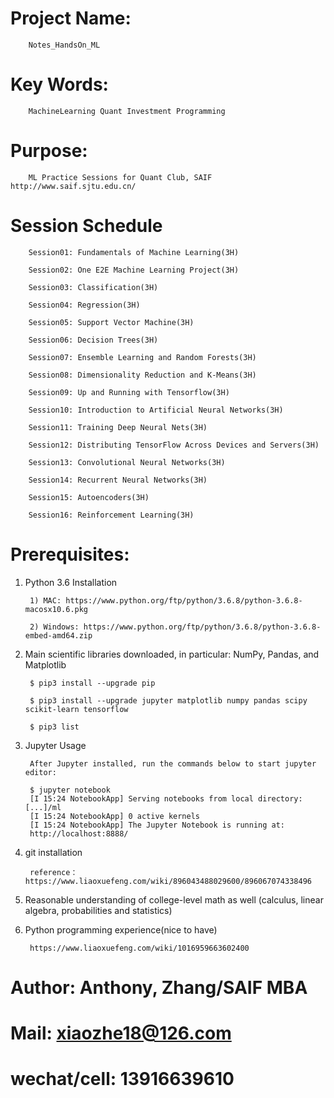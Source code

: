 # Project Name:   

        Notes_HandsOn_ML

# Key Words:     
        
        MachineLearning Quant Investment Programming

# Purpose:      
        
        ML Practice Sessions for Quant Club, SAIF  http://www.saif.sjtu.edu.cn/

# Session Schedule

        Session01: Fundamentals of Machine Learning(3H)
        
        Session02: One E2E Machine Learning Project(3H)
        
        Session03: Classification(3H)
        
        Session04: Regression(3H)
        
        Session05: Support Vector Machine(3H)
        
        Session06: Decision Trees(3H)
        
        Session07: Ensemble Learning and Random Forests(3H)
        
        Session08: Dimensionality Reduction and K-Means(3H)
        
        Session09: Up and Running with Tensorflow(3H)
        
        Session10: Introduction to Artificial Neural Networks(3H)
        
        Session11: Training Deep Neural Nets(3H)
        
        Session12: Distributing TensorFlow Across Devices and Servers(3H)
        
        Session13: Convolutional Neural Networks(3H)
        
        Session14: Recurrent Neural Networks(3H)
        
        Session15: Autoencoders(3H)
        
        Session16: Reinforcement Learning(3H)

# Prerequisites:
1. Python 3.6 Installation

        1) MAC: https://www.python.org/ftp/python/3.6.8/python-3.6.8-macosx10.6.pkg
        
        2) Windows: https://www.python.org/ftp/python/3.6.8/python-3.6.8-embed-amd64.zip
        
2. Main scientific libraries downloaded, in particular: NumPy, Pandas, and Matplotlib 

        $ pip3 install --upgrade pip
    
        $ pip3 install --upgrade jupyter matplotlib numpy pandas scipy scikit-learn tensorflow
        
        $ pip3 list
        
3. Jupyter Usage

        After Jupyter installed, run the commands below to start jupyter editor: 

        $ jupyter notebook
        [I 15:24 NotebookApp] Serving notebooks from local directory: [...]/ml
        [I 15:24 NotebookApp] 0 active kernels
        [I 15:24 NotebookApp] The Jupyter Notebook is running at:
        http://localhost:8888/

4. git installation

        reference： https://www.liaoxuefeng.com/wiki/896043488029600/896067074338496

5. Reasonable understanding of college-level math as well (calculus, linear algebra, probabilities and statistics)
6. Python programming experience(nice to have)

        https://www.liaoxuefeng.com/wiki/1016959663602400
    



# Author:         Anthony, Zhang/SAIF MBA 
# Mail:           xiaozhe18@126.com
# wechat/cell:    13916639610
